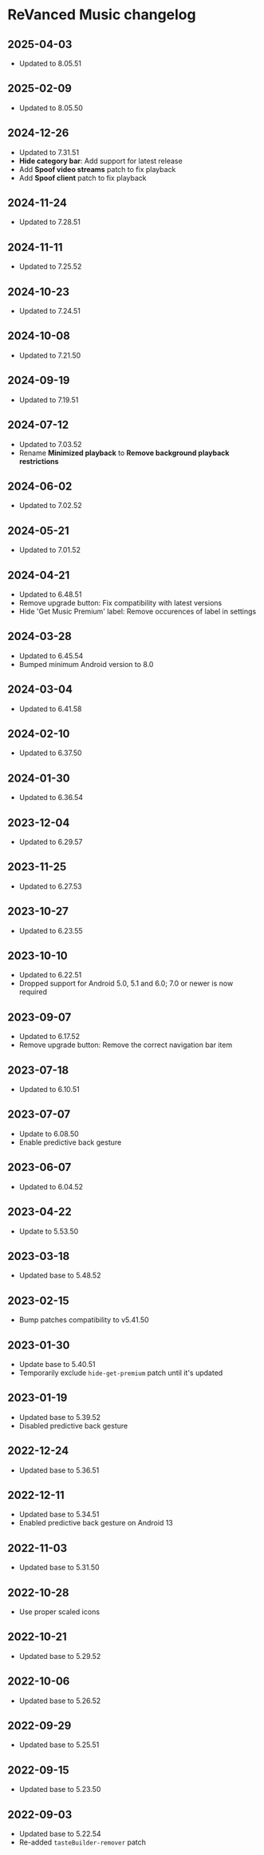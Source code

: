 # ReVanced Music changelog

## 2025-04-03
- Updated to 8.05.51

## 2025-02-09
- Updated to 8.05.50

## 2024-12-26
- Updated to 7.31.51
- **Hide category bar**: Add support for latest release
- Add **Spoof video streams** patch to fix playback
- Add **Spoof client** patch to fix playback

## 2024-11-24
- Updated to 7.28.51

## 2024-11-11
- Updated to 7.25.52

## 2024-10-23
- Updated to 7.24.51

## 2024-10-08
- Updated to 7.21.50

## 2024-09-19
- Updated to 7.19.51

## 2024-07-12
- Updated to 7.03.52
- Rename **Minimized playback** to **Remove background playback restrictions**

## 2024-06-02
- Updated to 7.02.52

## 2024-05-21
- Updated to 7.01.52

## 2024-04-21
- Updated to 6.48.51
- Remove upgrade button: Fix compatibility with latest versions
- Hide 'Get Music Premium' label: Remove occurences of label in settings

## 2024-03-28
- Updated to 6.45.54
- Bumped minimum Android version to 8.0

## 2024-03-04
- Updated to 6.41.58

## 2024-02-10
- Updated to 6.37.50

## 2024-01-30
- Updated to 6.36.54

## 2023-12-04
- Updated to 6.29.57

## 2023-11-25
- Updated to 6.27.53

## 2023-10-27
- Updated to 6.23.55

## 2023-10-10
- Updated to 6.22.51
- Dropped support for Android 5.0, 5.1 and 6.0; 7.0 or newer is now required

## 2023-09-07
- Updated to 6.17.52
- Remove upgrade button: Remove the correct navigation bar item

## 2023-07-18
- Updated to 6.10.51

## 2023-07-07
- Update to 6.08.50
- Enable predictive back gesture

## 2023-06-07
- Updated to 6.04.52

## 2023-04-22
- Update to 5.53.50

## 2023-03-18
- Updated base to 5.48.52

## 2023-02-15
- Bump patches compatibility to v5.41.50

## 2023-01-30
- Update base to 5.40.51
- Temporarily exclude `hide-get-premium` patch until it's updated

## 2023-01-19
- Updated base to 5.39.52
- Disabled predictive back gesture

## 2022-12-24
- Updated base to 5.36.51

## 2022-12-11
- Updated base to 5.34.51
- Enabled predictive back gesture on Android 13

## 2022-11-03
- Updated base to 5.31.50

## 2022-10-28
- Use proper scaled icons

## 2022-10-21
- Updated base to 5.29.52

## 2022-10-06
- Updated base to 5.26.52

## 2022-09-29
- Updated base to 5.25.51

## 2022-09-15
- Updated base to 5.23.50

## 2022-09-03
- Updated base to 5.22.54
- Re-added `tasteBuilder-remover` patch

